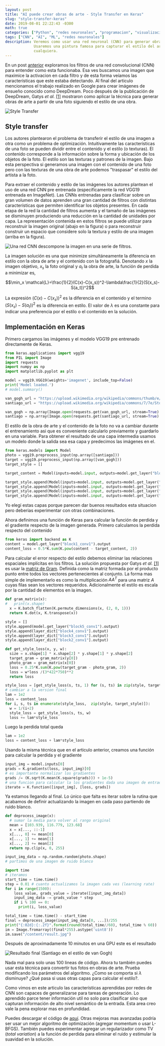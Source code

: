 ```yaml
---
layout: post
title: "AI puede crear obras de arte - Style Transfer en Keras"
slug: "style-transfer-keras"
date: 2019-08-01 22:22:43 -0300
math: true
categories: ["Python", "redes neuronales", "programacion", "visualizacion", "tutorial"]
tags: ["CNN", "AI", "ML", "redes neuronales"]
description: Veremos como usar una red neuronal (CNN) para generar obras de arte a partir de una foto.
             Usaremos una pintura famosa para capturar el estilo del artista para plasmarlo en imagen
             cualquiera.
---
```


En un post [anterior](visualizacion-de-filtros-en-keras.html)
exploramos los filtros de una red convolucional (CNN) para entender como esta funcionaba. Esa ves buscamos una
imagen que maximice la activacion en cada filtro y de esta forma veíamos las características que este estaba
detectando. Al final del articulo mencionamos el trabajo realizado en Google para crear imágenes de ensueño conocido
como DeepDream. Poco después de la publicación de DeepDream, Gatys *et al.* [[1]](https://arxiv.org/abs/1508.06576)
mostraron como aplicar la técnica para generar obras de arte a partir de una foto siguiendo el estilo de una obra.

![Style Transfer](/posts/style-transfer/presentacion.jpg)

## Style transfer

Los autores plantearon el problema de transferir el estilo de una imagen a otra como un problema de optimización.
Intuitivamente las características de una foto se pueden dividir entre el contenido y el estilo (o texturas).
El contenido corresponde a la información sobre la forma y ubicación de los objetos de la foto. El estilo son las
texturas y patrones de la imagen. Bajo esta perspectiva si generamos una imagen con el contenido de una foto pero
con las texturas de una obra de arte podemos "traspasar" el estilo del artista a la foto.

Para extraer el contenido y estilo de las imágenes los autores plantean el uso de una red CNN pre entrenada
(especificamente la red VGG19 entrenada en ImageNet). Las CNNs entrenadas para clasificar sobre un gran volumen de
datos aprenden una gran cantidad de filtros con distintas características que permiten identificar los objetos
presentes. En cada etapa de la red la cantidad de filtros aumenta y el tamaño de las imágenes se disminuyen
produciendo una reducción en la cantidad de unidades por capa. La representación contenida en estos filtros se puede
utilizar para reconstruir la imagen original (abajo en la figura) o para reconstruir construir un espacio que
considere solo la textura y estilo de una imagen (arriba en la figura).

![Una red CNN descompone la imagen en una serie de filtros.](/posts/style-transfer/diagrama-cnn.jpg)

La imagen solución es una que minimize simultáneamente la diferencia en estilo con la obra de arte y el contenido
con la fotografiá. Denotando $x$ la imagen objetivo, $x_s$ la foto original y $a_t$ la obra de arte,
la función de perdida a minimizar es,

$$\min_x \mathcal{L}=\frac{1}{2}(C(x)-C(x_s))^2-\lambda\frac{1}{2}(S(x_s)-S(a_t))^2$$

La expresión $(C(x)-C(x_s))^2$ es la diferencia en el contenido y el termino $(S(x_s)-S(a_t))^2$ es la diferencia
en estilo. El valor de $\lambda$ es una constante para indicar una preferencia por el estilo o el contenido en la
solución.

## Implementación en Keras

Primero cargamos las imágenes y el modelo VGG19 pre entrenado directamente de Keras.

```python
from keras.applications import vgg19
from PIL import Image
import requests
import numpy as np
import matplotlib.pyplot as plt

model = vgg19.VGG19(weights='imagenet', include_top=False)
print('Model loaded.')
# model.summary()

van_gogh_url = "https://upload.wikimedia.org/wikipedia/commons/thumb/e/ea/Van_Gogh_-_Starry_Night_-_Google_Art_Project.jpg/606px-Van_Gogh_-_Starry_Night_-_Google_Art_Project.jpg"
santiago_url = "https://upload.wikimedia.org/wikipedia/commons/7/7e/Stog_skyline_wikipedai.jpg"

van_gogh = np.array(Image.open(requests.get(van_gogh_url, stream=True).raw).convert("RGB"))
santiago = np.array(Image.open(requests.get(santiago_url, stream=True).raw).convert("RGB"))
```
El estilo de la obra de arte y el contenido de la foto no va a cambiar durante el entrenamiento asi que es
conveniente calcularlo previamente y guardarlo en una variable. Para obtener el resultado de una capa intermedia
usamos un modelo donde la salida sea esa capa y predecimos las imágenes en el.

```python
from keras.models import Model
photo = vgg19.preprocess_input(np.array([santiago]))
target = vgg19.preprocess_input(np.array([van_gogh]))
target_style = []

target_content = Model(inputs=model.input, outputs=model.get_layer("block1_conv1").output).predict(photo)

target_style.append(Model(inputs=model.input, outputs=model.get_layer("block5_conv1").output).predict(target))
target_style.append(Model(inputs=model.input, outputs=model.get_layer("block4_conv1").output).predict(target))
target_style.append(Model(inputs=model.input, outputs=model.get_layer("block3_conv1").output).predict(target))
target_style.append(Model(inputs=model.input, outputs=model.get_layer("block2_conv1").output).predict(target))
```
Yo elegí estas capas porque parecen dar buenos resultados esta situacion pero deberias experimentar con otras
combinaciones.

Ahora definimos una función de Keras para calcular la función de perdida y el gradiente respecto de la imagen
generada. Primero calculamos la perdida respecto del contenido

```python
from keras import backend as K
content = model.get_layer("block1_conv1").output
content_loss = 0.5*K.sum(K.pow(content - target_content, 2))
```
Para calcular el error respecto del estilo debemos eliminar las relaciones espaciales implícitas en los
filtros. La solución propuesta por Gatys *et al.* [[1]](https://arxiv.org/abs/1508.06576) es usar la
[matriz de Gram](https://es.wikipedia.org/wiki/Matriz_de_Gram). Definida como la matriz formada por el
producto punto entre todos los vectores pertenecientes al conjunto. La forma mas simple de implementarlo
es como la multiplicación $AA^T$ para una matriz $A$ cuyas filas sean los vectores requeridos.
Adicionalmente el estilo es escala por la cantidad de elementos en la imagen.


```python
def gram_matrix(x):
#   print(x.shape)
  x = K.batch_flatten(K.permute_dimensions(x, (2, 0, 1)))
  return K.dot(x, K.transpose(x))

style = []
style.append(model.get_layer("block5_conv1").output)
style.append(layer_dict["block4_conv1"].output)
style.append(layer_dict["block3_conv1"].output)
style.append(layer_dict["block2_conv1"].output)

def get_style_loss(x, y, w):
  size = x.shape[1] * x.shape[2] * y.shape[1] * y.shape[2]
  target_gram = gram_matrix(y[0])
  photo_gram = gram_matrix(x[0])
  loss = 0.25*K.sum(K.pow(target_gram - photo_gram, 2))
  loss = w*loss /(3*422*750)**2
  return loss

style_loss = [get_style_loss(s, ts, 1) for (s, ts) in zip(style, target_style)]
# cambiar a la version final
lam = 1e2
loss = content_loss
for i, s, ts in enumerate(style_loss,  zip(style, target_style)]):
  w = 1/(i+2)
  style_loss = get_style_loss(s, ts, w)
  loss += lam*style_loss

```
Luego la perdida total queda

```python
lam = 1e2
loss = content_loss + lam*style_loss
```
Usando la misma técnica que en el articulo anterior, creamos una función para calcular la perdida y el gradiente

```python
input_img = model.inputs[0]
grads = K.gradients(loss, input_img)[0]
# es importante normalizar los gradientes
grads /= (K.sqrt(K.mean(K.square(grads))) + 1e-5)
# una funcion para calcular la los gradientes dada una imagen de entrada
iterate = K.function([input_img], [loss, grads])
```

Ya estamos llegando al final. Lo único que falta es iterar sobre la rutina que acabamos de
definir actualizando la imagen en cada paso partiendo de ruido blanco.

```python
def deprocess_image(x):
  # sumar la media para volver al rango original
  mean = [103.939, 116.779, 123.68]
  x = x[..., ::-1]
  x[..., 0] += mean[0]
  x[..., 1] += mean[1]
  x[..., 2] += mean[2]
  return np.clip(x, 0, 255)

input_img_data = np.random.random(photo.shape)
# partimos de una imagen de ruido blanco

import time
# iteramos
start_time = time.time()
step = 0.01 # cuanto actualizamos la imagen cada ves (learning rate)
for i in range(1500):
    loss_value, grads_value = iterate([input_img_data])
    input_img_data -= grads_value * step
    if i % 100 == 0:
      print(i, loss_value)

total_time = time.time() - start_time
final = deprocess_image(input_img_data[0, ...])/255
print("{:02d}:{:.2f}".format(round(total_time//60), total_time % 60))
im = Image.fromarray((final*255).astype('uint8'))
im.save("/content/result.jpg")
```
Después de aproximadamente 10 minutos en una GPU este es el resultado

![Resultado final (Santiago en el estilo de van Gogh)](/posts/style-transfer/res.jpg)

Nada mal para solo unas 100 lineas de código.
Ahora tu también puedes usar esta técnica para convertir tus fotos en obras de arte.
Prueba modificando los parámetros del algoritmo. ¿Como se comporta si $\lambda$ disminuye?
¿Qué pasa si usas otras capas para calcular el estilo?.

Como vimos en este articulo las características aprendidas por redes de CNN son capaces de generalizarse para
tareas de generación. Lo aprendido parce tener información util no solo para clasificar sino que capturan
información de alto nivel semántico de la entrada. Esta area creo vale la pena explorar mas en profundidad.

Puedes descargar el código de [aquí](/posts/style-transfer/style_transfer.py).
Otras mejoras mas avanzadas podría ser usar un mejor algoritmo de optimización (agregar momentum
o usar L-BFGS). También puedes experimentar agregar un regularizador como TV (*total variation*)
a la función de perdida para eliminar el ruido y estimular la suavidad en la solución.